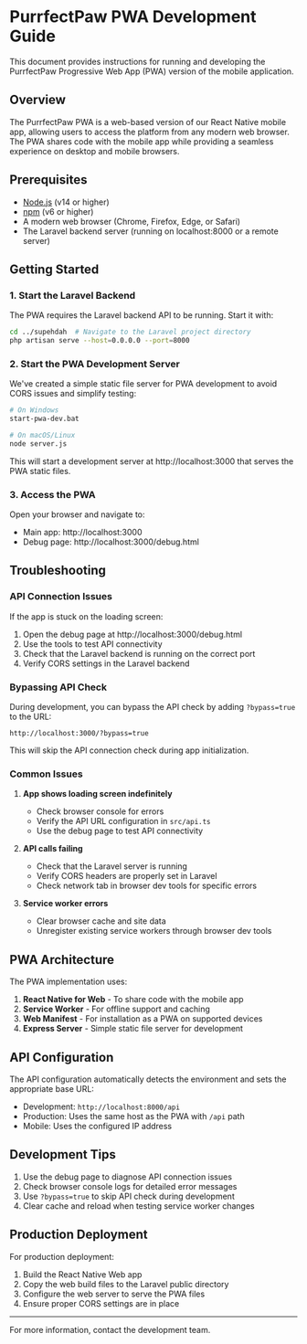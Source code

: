 # PurrfectPaw PWA Development Guide

This document provides instructions for running and developing the PurrfectPaw Progressive Web App (PWA) version of the mobile application.

## Overview

The PurrfectPaw PWA is a web-based version of our React Native mobile app, allowing users to access the platform from any modern web browser. The PWA shares code with the mobile app while providing a seamless experience on desktop and mobile browsers.

## Prerequisites

- [Node.js](https://nodejs.org/) (v14 or higher)
- [npm](https://www.npmjs.com/) (v6 or higher)
- A modern web browser (Chrome, Firefox, Edge, or Safari)
- The Laravel backend server (running on localhost:8000 or a remote server)

## Getting Started

### 1. Start the Laravel Backend

The PWA requires the Laravel backend API to be running. Start it with:

```bash
cd ../supehdah  # Navigate to the Laravel project directory
php artisan serve --host=0.0.0.0 --port=8000
```

### 2. Start the PWA Development Server

We've created a simple static file server for PWA development to avoid CORS issues and simplify testing:

```bash
# On Windows
start-pwa-dev.bat

# On macOS/Linux
node server.js
```

This will start a development server at http://localhost:3000 that serves the PWA static files.

### 3. Access the PWA

Open your browser and navigate to:
- Main app: http://localhost:3000
- Debug page: http://localhost:3000/debug.html

## Troubleshooting

### API Connection Issues

If the app is stuck on the loading screen:

1. Open the debug page at http://localhost:3000/debug.html
2. Use the tools to test API connectivity
3. Check that the Laravel backend is running on the correct port
4. Verify CORS settings in the Laravel backend

### Bypassing API Check

During development, you can bypass the API check by adding `?bypass=true` to the URL:
```
http://localhost:3000/?bypass=true
```

This will skip the API connection check during app initialization.

### Common Issues

1. **App shows loading screen indefinitely**
   - Check browser console for errors
   - Verify the API URL configuration in `src/api.ts`
   - Use the debug page to test API connectivity

2. **API calls failing**
   - Check that the Laravel server is running
   - Verify CORS headers are properly set in Laravel
   - Check network tab in browser dev tools for specific errors

3. **Service worker errors**
   - Clear browser cache and site data
   - Unregister existing service workers through browser dev tools

## PWA Architecture

The PWA implementation uses:

1. **React Native for Web** - To share code with the mobile app
2. **Service Worker** - For offline support and caching
3. **Web Manifest** - For installation as a PWA on supported devices
4. **Express Server** - Simple static file server for development

## API Configuration

The API configuration automatically detects the environment and sets the appropriate base URL:

- Development: `http://localhost:8000/api`
- Production: Uses the same host as the PWA with `/api` path
- Mobile: Uses the configured IP address

## Development Tips

1. Use the debug page to diagnose API connection issues
2. Check browser console logs for detailed error messages
3. Use `?bypass=true` to skip API check during development
4. Clear cache and reload when testing service worker changes

## Production Deployment

For production deployment:

1. Build the React Native Web app
2. Copy the web build files to the Laravel public directory
3. Configure the web server to serve the PWA files
4. Ensure proper CORS settings are in place

---

For more information, contact the development team.